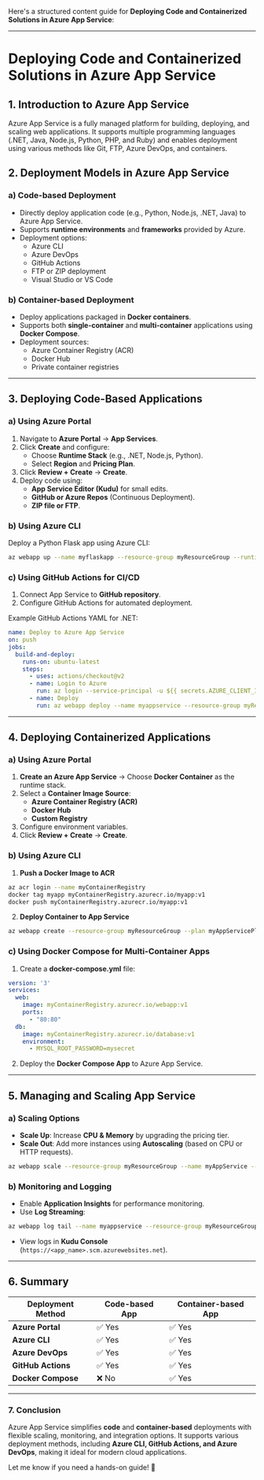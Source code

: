Here's a structured content guide for **Deploying Code and Containerized Solutions in Azure App Service**:  

---

# **Deploying Code and Containerized Solutions in Azure App Service**  

## **1. Introduction to Azure App Service**  
Azure App Service is a fully managed platform for building, deploying, and scaling web applications. It supports multiple programming languages (.NET, Java, Node.js, Python, PHP, and Ruby) and enables deployment using various methods like Git, FTP, Azure DevOps, and containers.

## **2. Deployment Models in Azure App Service**  
### **a) Code-based Deployment**  
- Directly deploy application code (e.g., Python, Node.js, .NET, Java) to Azure App Service.  
- Supports **runtime environments** and **frameworks** provided by Azure.  
- Deployment options:
  - Azure CLI
  - Azure DevOps
  - GitHub Actions
  - FTP or ZIP deployment
  - Visual Studio or VS Code

### **b) Container-based Deployment**  
- Deploy applications packaged in **Docker containers**.  
- Supports both **single-container** and **multi-container** applications using **Docker Compose**.  
- Deployment sources:
  - Azure Container Registry (ACR)
  - Docker Hub
  - Private container registries

---

## **3. Deploying Code-Based Applications**  
### **a) Using Azure Portal**  
1. Navigate to **Azure Portal** → **App Services**.  
2. Click **Create** and configure:
   - Choose **Runtime Stack** (e.g., .NET, Node.js, Python).  
   - Select **Region** and **Pricing Plan**.  
3. Click **Review + Create** → **Create**.  
4. Deploy code using:  
   - **App Service Editor (Kudu)** for small edits.  
   - **GitHub or Azure Repos** (Continuous Deployment).  
   - **ZIP file or FTP**.  

### **b) Using Azure CLI**  
Deploy a Python Flask app using Azure CLI:  
```sh
az webapp up --name myflaskapp --resource-group myResourceGroup --runtime "PYTHON:3.9"
```

### **c) Using GitHub Actions for CI/CD**  
1. Connect App Service to **GitHub repository**.  
2. Configure GitHub Actions for automated deployment.  

Example GitHub Actions YAML for .NET:  
```yaml
name: Deploy to Azure App Service
on: push
jobs:
  build-and-deploy:
    runs-on: ubuntu-latest
    steps:
      - uses: actions/checkout@v2
      - name: Login to Azure
        run: az login --service-principal -u ${{ secrets.AZURE_CLIENT_ID }} -p ${{ secrets.AZURE_CLIENT_SECRET }} --tenant ${{ secrets.AZURE_TENANT_ID }}
      - name: Deploy
        run: az webapp deploy --name myappservice --resource-group myResourceGroup --src-path .
```

---

## **4. Deploying Containerized Applications**  
### **a) Using Azure Portal**  
1. **Create an Azure App Service** → Choose **Docker Container** as the runtime stack.  
2. Select a **Container Image Source**:  
   - **Azure Container Registry (ACR)**  
   - **Docker Hub**  
   - **Custom Registry**  
3. Configure environment variables.  
4. Click **Review + Create** → **Create**.  

### **b) Using Azure CLI**  
1. **Push a Docker Image to ACR**  
```sh
az acr login --name myContainerRegistry
docker tag myapp myContainerRegistry.azurecr.io/myapp:v1
docker push myContainerRegistry.azurecr.io/myapp:v1
```
2. **Deploy Container to App Service**  
```sh
az webapp create --resource-group myResourceGroup --plan myAppServicePlan --name myContainerApp --deployment-container-image-name myContainerRegistry.azurecr.io/myapp:v1
```

### **c) Using Docker Compose for Multi-Container Apps**  
1. Create a **docker-compose.yml** file:  
```yaml
version: '3'
services:
  web:
    image: myContainerRegistry.azurecr.io/webapp:v1
    ports:
      - "80:80"
  db:
    image: myContainerRegistry.azurecr.io/database:v1
    environment:
      - MYSQL_ROOT_PASSWORD=mysecret
```
2. Deploy the **Docker Compose App** to Azure App Service.

---

## **5. Managing and Scaling App Service**
### **a) Scaling Options**  
- **Scale Up**: Increase **CPU & Memory** by upgrading the pricing tier.  
- **Scale Out**: Add more instances using **Autoscaling** (based on CPU or HTTP requests).  
```sh
az webapp scale --resource-group myResourceGroup --name myAppService --number-of-workers 3
```

### **b) Monitoring and Logging**  
- Enable **Application Insights** for performance monitoring.  
- Use **Log Streaming**:  
```sh
az webapp log tail --name myappservice --resource-group myResourceGroup
```
- View logs in **Kudu Console** (`https://<app_name>.scm.azurewebsites.net`).

---

## **6. Summary**
| Deployment Method   | Code-based App | Container-based App |
|---------------------|---------------|---------------------|
| **Azure Portal**   | ✅ Yes | ✅ Yes |
| **Azure CLI**      | ✅ Yes | ✅ Yes |
| **Azure DevOps**   | ✅ Yes | ✅ Yes |
| **GitHub Actions** | ✅ Yes | ✅ Yes |
| **Docker Compose** | ❌ No | ✅ Yes |

---

### **7. Conclusion**
Azure App Service simplifies **code** and **container-based** deployments with flexible scaling, monitoring, and integration options. It supports various deployment methods, including **Azure CLI, GitHub Actions, and Azure DevOps**, making it ideal for modern cloud applications.

Let me know if you need a hands-on guide! 🚀
